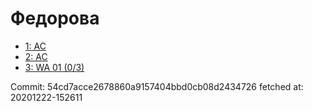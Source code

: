 # Федорова
- [1: AC](1.md)
- [2: AC](2.md)
- [3: WA 01 (0/3)](3.md)

Commit: 54cd7acce2678860a9157404bbd0cb08d2434726
 fetched at: 20201222-152611
